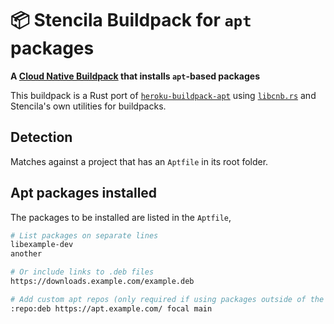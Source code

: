 # 📦 Stencila Buildpack for `apt` packages

**A [Cloud Native Buildpack](https://buildpacks.io/) that installs `apt`-based packages**

This buildpack is a Rust port of [`heroku-buildpack-apt`](https://github.com/heroku/heroku-buildpack-apt) using [`libcnb.rs`](https://github.com/Malax/libcnb.rs) and Stencila's own utilities for buildpacks.

## Detection

Matches against a project that has an `Aptfile` in its root folder.

## Apt packages installed

The packages to be installed are listed in the `Aptfile`,

```sh
# List packages on separate lines
libexample-dev
another

# Or include links to .deb files
https://downloads.example.com/example.deb

# Add custom apt repos (only required if using packages outside of the standard Ubuntu APT repositories)
:repo:deb https://apt.example.com/ focal main
```
